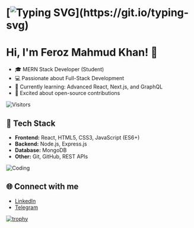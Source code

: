 # [![Typing SVG](https://readme-typing-svg.herokuapp.com?font=Fira+Code&pause=1000&color=F75C7E&center=true&vCenter=true&width=435&lines=Hi!+I'm+Feroz+Mahmud+Khan;MERN+Stack+Developer;Welcome+to+My+Profile!)](https://git.io/typing-svg) 


# Hi, I'm Feroz Mahmud Khan! 👋
- 🎓 MERN Stack Developer (Student)
- 💻 Passionate about Full-Stack Development
- 🌱 Currently learning: Advanced React, Next.js, and GraphQL
- 🚀 Excited about open-source contributions

![Visitors](https://visitor-badge.laobi.icu/badge?page_id=yourusername.yourusername)


## 🔧 Tech Stack
- **Frontend:** React, HTML5, CSS3, JavaScript (ES6+)
- **Backend:** Node.js, Express.js
- **Database:** MongoDB
- **Other:** Git, GitHub, REST APIs


<!--
![Feroz's GitHub Activity Graph](https://activity-graph.herokuapp.com/graph?username=Feroz-Pro&theme=react-dark)
-->
![Coding](https://media.giphy.com/media/qgQUggAC3Pfv687qPC/giphy.gif)


<!--
## 🚀 Projects
- [Project 1: E-commerce Store] (https://github.com/yourusername/project-1)
- [Project 2: Blog App](https://github.com/yourusername/project-2)
-->
<!-- ![Your GitHub stats](https://github-readme-stats.vercel.app/api?username=yourusername&show_icons=true&theme=radical)
-->
## 🌐 Connect with me
- [LinkedIn](https://www.linkedin.com/in/feroz-mahamud-khan-910a9a234/)
- [Telegram](@FerozMahamudKhan)

[![trophy](https://github-profile-trophy.vercel.app/?username=yourusername&theme=onedark)](https://github.com/ryo-ma/github-profile-trophy)

<!--
![GitHub Snake Animation](https://github.com/yourusername/yourusername/blob/output/github-contribution-grid-snake.svg)  -->




<!--
**Feroz-Pro/Feroz-Pro** is a ✨ _special_ ✨ repository because its `README.md` (this file) appears on your GitHub profile.

Here are some ideas to get you started:

- 🔭 I’m currently working on ...
- 🌱 I’m currently learning ...
- 👯 I’m looking to collaborate on ...
- 🤔 I’m looking for help with ...
- 💬 Ask me about ...
- 📫 How to reach me: ...
- 😄 Pronouns: ...
- ⚡ Fun fact: ...
-->
